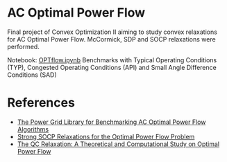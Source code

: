 # AC Optimal Power Flow

Final project of Convex Optimization II aiming to study convex relaxations for AC Optimal Power Flow.
McCormick, SDP and SOCP relaxations were performed.

Notebook: [OPTflow.ipynb](https://nbviewer.org/github/rafabench/AC-OPF/blob/master/notebooks/OPTFlow.ipynb)
Benchmarks with Typical Operating Conditions (TYP), Congested Operating Conditions (API) and Small Angle Difference Conditions (SAD)

# References

- [The Power Grid Library for Benchmarking AC Optimal Power Flow Algorithms](https://arxiv.org/pdf/1908.02788.pdf)
- [Strong SOCP Relaxations for the Optimal Power Flow Problem](https://arxiv.org/pdf/1504.06770.pdf)
- [The QC Relaxation: A Theoretical and Computational Study on Optimal Power Flow](https://arxiv.org/pdf/1502.07847.pdf)
